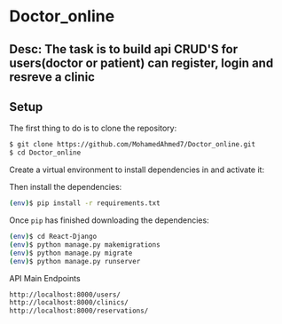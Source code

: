 # Doctor_online

## Desc: The task is to build api CRUD'S for users(doctor or patient) can register, login and resreve a clinic

## Setup

The first thing to do is to clone the repository:

```sh
$ git clone https://github.com/MohamedAhmed7/Doctor_online.git
$ cd Doctor_online
```
Create a virtual environment to install dependencies in and activate it:

Then install the dependencies:

```sh
(env)$ pip install -r requirements.txt
```

Once `pip` has finished downloading the dependencies:
```sh
(env)$ cd React-Django
(env)$ python manage.py makemigrations
(env)$ python manage.py migrate
(env)$ python manage.py runserver
```
API Main Endpoints
```sh
http://localhost:8000/users/
http://localhost:8000/clinics/
http://localhost:8000/reservations/
```

